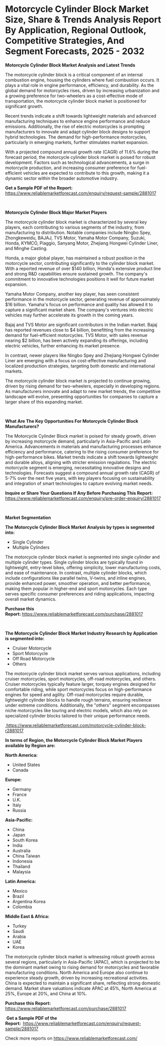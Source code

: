 <p><h1>Motorcycle Cylinder Block Market Size, Share & Trends Analysis Report By Application, Regional Outlook, Competitive Strategies, And Segment Forecasts, 2025 - 2032</h1></p><p><strong>Motorcycle Cylinder Block Market Analysis and Latest Trends</strong></p>
<p><p>The motorcycle cylinder block is a critical component of an internal combustion engine, housing the cylinders where fuel combustion occurs. It plays a vital role in engine performance, efficiency, and durability. As the global demand for motorcycles rises, driven by increasing urbanization and a growing preference for two-wheelers as a cost-effective mode of transportation, the motorcycle cylinder block market is positioned for significant growth.</p><p>Recent trends indicate a shift towards lightweight materials and advanced manufacturing techniques to enhance engine performance and reduce emissions. Additionally, the rise of electric motorcycles is prompting manufacturers to innovate and adapt cylinder block designs to support hybrid technologies. The demand for high-performance motorcycles, particularly in emerging markets, further stimulates market expansion.</p><p>With a projected compound annual growth rate (CAGR) of 11.6% during the forecast period, the motorcycle cylinder block market is poised for robust development. Factors such as technological advancements, a surge in motorcycle production, and increasing consumer preference for fuel-efficient vehicles are expected to contribute to this growth, making it a dynamic sector within the broader automotive industry.</p></p>
<p><strong>Get a Sample PDF of the Report:&nbsp;</strong> <a href="https://www.reliablemarketforecast.com/enquiry/request-sample/2881017?utm_campaign=2202&utm_medium=2&utm_source=Github&utm_content=ia&utm_term=12032025&utm_id=motorcycle-cylinder-block">https://www.reliablemarketforecast.com/enquiry/request-sample/2881017</a></p>
<p>&nbsp;</p>
<p><strong>Motorcycle Cylinder Block Major Market Players</strong></p>
<p><p>The motorcycle cylinder block market is characterized by several key players, each contributing to various segments of the industry, from manufacturing to distribution. Notable companies include Ningbo Spey, Zhongkeweidu, BAJAJ, TVS Motor, Yamaha Motor Company, Suzuki, Honda, KYMCO, Piaggio, Sanyang Motor, Zhejiang Hongwei Cylinder Liner, and Minghe Casting.</p><p>Honda, a major global player, has maintained a robust position in the motorcycle sector, contributing significantly to the cylinder block market. With a reported revenue of over $140 billion, Honda's extensive product line and strong R&D capabilities ensure sustained growth. The company's commitment to innovative technologies positions it well for future market expansion.</p><p>Yamaha Motor Company, another key player, has seen consistent performance in the motorcycle sector, generating revenue of approximately $16 billion. Yamaha's focus on performance and quality has allowed it to capture a significant market share. The company's ventures into electric vehicles may further accelerate its growth in the coming years.</p><p>Bajaj and TVS Motor are significant contributors in the Indian market. Bajaj has reported revenues close to $4 billion, benefitting from the increasing demand for fuel-efficient motorcycles. TVS Motor, with sales revenue nearing $2 billion, has been actively expanding its offerings, including electric vehicles, further enhancing its market presence.</p><p>In contrast, newer players like Ningbo Spey and Zhejiang Hongwei Cylinder Liner are emerging with a focus on cost-effective manufacturing and localized production strategies, targeting both domestic and international markets.</p><p>The motorcycle cylinder block market is projected to continue growing, driven by rising demand for two-wheelers, especially in developing regions. As manufacturers innovate and adapt to new market trends, the competitive landscape will evolve, presenting opportunities for companies to capture a larger share of this expanding market.</p></p>
<p>&nbsp;</p>
<p><strong>What Are The Key Opportunities For Motorcycle Cylinder Block Manufacturers?</strong></p>
<p><p>The Motorcycle Cylinder Block market is poised for steady growth, driven by increasing motorcycle demand, particularly in Asia-Pacific and Latin America. Advancements in materials and manufacturing processes enhance efficiency and performance, catering to the rising consumer preference for high-performance bikes. Market trends indicate a shift towards lightweight and durable alloys, aligning with stricter emission regulations. The electric motorcycle segment is emerging, necessitating innovative designs and technologies. Forecasts suggest a compound annual growth rate (CAGR) of 5-7% over the next five years, with key players focusing on sustainability and integration of smart technologies to capture evolving market needs.</p></p>
<p><strong>Inquire or Share Your Questions If Any Before Purchasing This Report:</strong> <a href="https://www.reliablemarketforecast.com/enquiry/pre-order-enquiry/2881017?utm_campaign=2202&utm_medium=2&utm_source=Github&utm_content=ia&utm_term=12032025&utm_id=motorcycle-cylinder-block">https://www.reliablemarketforecast.com/enquiry/pre-order-enquiry/2881017</a></p>
<p>&nbsp;</p>
<p><strong>Market Segmentation</strong></p>
<p><strong>The Motorcycle Cylinder Block Market Analysis by types is segmented into:</strong></p>
<p><ul><li>Single Cylinder</li><li>Multiple Cylinders</li></ul></p>
<p><p>The motorcycle cylinder block market is segmented into single cylinder and multiple cylinder types. Single cylinder blocks are typically found in lightweight, entry-level bikes, offering simplicity, lower manufacturing costs, and ease of maintenance. In contrast, multiple cylinder blocks, which include configurations like parallel twins, V-twins, and inline engines, provide enhanced power, smoother operation, and better performance, making them popular in higher-end and sport motorcycles. Each type serves specific consumer preferences and riding applications, impacting overall market dynamics.</p></p>
<p><strong>Purchase this Report:&nbsp;</strong><a href="https://www.reliablemarketforecast.com/purchase/2881017?utm_campaign=2202&utm_medium=2&utm_source=Github&utm_content=ia&utm_term=12032025&utm_id=motorcycle-cylinder-block">https://www.reliablemarketforecast.com/purchase/2881017</a></p>
<p>&nbsp;</p>
<p><strong>The Motorcycle Cylinder Block Market Industry Research by Application is segmented into:</strong></p>
<p><ul><li>Cruiser Motorcycle</li><li>Sport Motorcycle</li><li>Off Road Motorcycle</li><li>Others</li></ul></p>
<p><p>The motorcycle cylinder block market serves various applications, including cruiser motorcycles, sport motorcycles, off-road motorcycles, and others. Cruiser motorcycles typically feature larger, torquey engines designed for comfortable riding, while sport motorcycles focus on high-performance engines for speed and agility. Off-road motorcycles require durable, lightweight cylinder blocks to handle rough terrains, ensuring resilience under extreme conditions. Additionally, the "others" segment encompasses niche motorcycles like touring and electric models, which also rely on specialized cylinder blocks tailored to their unique performance needs.</p></p>
<p><a href="https://www.reliablemarketforecast.com/motorcycle-cylinder-block-r2881017?utm_campaign=2202&utm_medium=2&utm_source=Github&utm_content=ia&utm_term=12032025&utm_id=motorcycle-cylinder-block">&nbsp;https://www.reliablemarketforecast.com/motorcycle-cylinder-block-r2881017</a></p>
<p><strong>In terms of Region, the Motorcycle Cylinder Block Market Players available by Region are:</strong></p>
<p>
    <p> <strong> North America: </strong>
        <ul>
            <li>United States</li>
            <li>Canada</li>
        </ul>
        </p> 
    <p> <strong> Europe: </strong>
        <ul>
            <li>Germany</li>
            <li>France</li>
            <li>U.K.</li>
            <li>Italy</li>
            <li>Russia</li>
        </ul>
        </p> 
    <p> <strong> Asia-Pacific: </strong>
        <ul>
            <li>China</li>
            <li>Japan</li>
            <li>South Korea</li>
            <li>India</li>
            <li>Australia</li>
            <li>China Taiwan</li>
            <li>Indonesia</li>
            <li>Thailand</li>
            <li>Malaysia</li>
        </ul>
        </p> 
    <p> <strong> Latin America: </strong>
        <ul>
            <li>Mexico</li>
            <li>Brazil</li>
            <li>Argentina Korea</li>
            <li>Colombia</li>
        </ul>
        </p> 
    <p> <strong> Middle East & Africa: </strong>
        <ul>
            <li>Turkey</li>
            <li>Saudi</li>
            <li>Arabia</li>
            <li>UAE</li>
            <li>Korea</li>
        </ul>
    </p>
    </p>
<p><p>The motorcycle cylinder block market is witnessing robust growth across several regions, particularly in Asia-Pacific (APAC), which is projected to be the dominant market owing to rising demand for motorcycles and favorable manufacturing conditions. North America and Europe also continue to experience steady growth, driven by increasing recreational activities. China is expected to maintain a significant share, reflecting strong domestic demand. Market share valuations indicate APAC at 45%, North America at 25%, Europe at 20%, and China at 10%.</p></p>
<p><strong>Purchase this Report: </strong><a href="https://www.reliablemarketforecast.com/purchase/2881017?utm_campaign=2202&utm_medium=2&utm_source=Github&utm_content=ia&utm_term=12032025&utm_id=motorcycle-cylinder-block">https://www.reliablemarketforecast.com/purchase/2881017</a></p>
<p>&nbsp;<strong>Get a Sample PDF of the Report:&nbsp;&nbsp;</strong><a href="https://www.reliablemarketforecast.com/enquiry/request-sample/2881017?utm_campaign=2202&utm_medium=2&utm_source=Github&utm_content=ia&utm_term=12032025&utm_id=motorcycle-cylinder-block">https://www.reliablemarketforecast.com/enquiry/request-sample/2881017</a></p>
<p><strong></strong></p>
<p>Check more reports on <a href="https://www.reliablemarketforecast.com/?utm_campaign=2202&utm_medium=2&utm_source=Github&utm_content=ia&utm_term=12032025&utm_id=motorcycle-cylinder-block">https://www.reliablemarketforecast.com/</a></p>